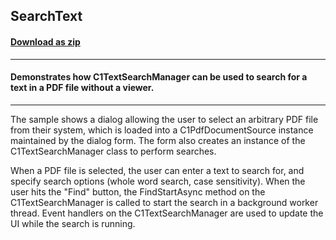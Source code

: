 ## SearchText
#### [Download as zip](https://grapecity.github.io/DownGit/#/home?url=https://github.com/GrapeCity/ComponentOne-WinForms-Samples/tree/master/NetFramework\Document\CS\SearchText)
____
#### Demonstrates how C1TextSearchManager can be used to search for a text in a PDF file without a viewer.
____
The sample shows a dialog allowing the user to select an arbitrary PDF file from their system, which is loaded into a C1PdfDocumentSource instance maintained by the dialog form.
The form also creates an instance of the C1TextSearchManager class to perform searches.

When a PDF file is selected, the user can enter a text to search for, and specify search options (whole word search, case sensitivity).
When the user hits the "Find" button, the FindStartAsync method on the C1TextSearchManager is called to start the search in a background worker thread.
Event handlers on the C1TextSearchManager are used to update the UI while the search is running.

